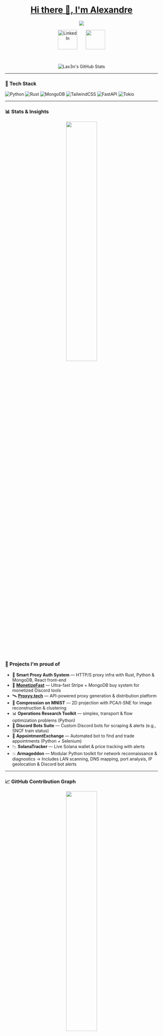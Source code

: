 <p align="center">
  <a href="https://github.com/Lax3n">
    <h1 align="center">Hi there 👋, I'm Alexandre</h1>

</p>

<p align="center">
  <!-- Typing SVG by DenverCoder1 - https://github.com/DenverCoder1/readme-typing-svg -->
<!--   <a href="https://github.com/DenverCoder1/readme-typing-svg"> -->
    <img src="https://readme-typing-svg.demolab.com/?lines=Student+in+Mathematics%2C+Economics+and+Computer+Science;&font=Fira%20Code&center=true&width=1080&height=45&color=1F6FEB&vCenter=true&pause=1000&size=22" /></a>
</p>

<!-- Social icons section -->
<p align="center">
  <a href="https://www.linkedin.com/in/alexandre-s-aa786a2a3/"><img width="64px" alt="LinkedIn" title="LinkedIn" src="https://static.vecteezy.com/system/resources/previews/018/930/480/non_2x/linkedin-logo-linkedin-icon-transparent-free-png.png"/></a>
  &#8287;&#8287;&#8287;&#8287;&#8287;
  <a href="https://discord.gg/XYFkbphujS" alt="Discord" title="Discord"><img width="64px" src="https://static.vecteezy.com/system/resources/previews/018/930/500/non_2x/discord-logo-discord-icon-transparent-free-png.png"/></a>
</p>

<br/>



<p align="center">
  <img src="https://readmestats.999857.xyz/api?username=Lax3n&theme=github_dark&show_icons=true&count_private=true" alt="Lax3n's GitHub Stats" />
</p>

---

### 🔧 Tech Stack

![Python](https://img.shields.io/badge/-Python-333?style=flat&logo=python)
![Rust](https://img.shields.io/badge/-Rust-333?style=flat&logo=rust)
![MongoDB](https://img.shields.io/badge/-MongoDB-333?style=flat&logo=mongodb)
![TailwindCSS](https://img.shields.io/badge/-TailwindCSS-333?style=flat&logo=tailwindcss)
![FastAPI](https://img.shields.io/badge/-FastAPI-333?style=flat&logo=fastapi)
![Tokio](https://img.shields.io/badge/-Tokio-333?style=flat&logo=rust)

---

### 📊 Stats & Insights

<p align="center">
  <img src="https://readmestats.999857.xyz/api/top-langs?username=Lax3n&theme=github_dark&layout=compact" width="45%" />
</p>

### 🚀 Projects I'm proud of

- 🔐 **Smart Proxy Auth System** — HTTP/S proxy infra with Rust, Python & MongoDB, React front-end  
- 🛒 **[MonetizeFast](https://monetizefa.st/)** — Ultra-fast Stripe + MongoDB buy system for monetized Discord tools  
- 🛰 **[Proxyy.tech](https://proxyy.tech/)** — API-powered proxy generation & distribution platform  
- 🧠 **Compression on MNIST** — 2D projection with PCA/t-SNE for image reconstruction & clustering  
- 📊 **Operations Research Toolkit** — simplex, transport & flow optimization problems (Python)  
- 🤖 **Discord Bots Suite** — Custom Discord bots for scraping & alerts (e.g., SNCF train status)  
- 📆 **AppointmentExchange** — Automated bot to find and trade appointments (Python + Selenium)  
- 📉 **SolanaTracker** — Live Solana wallet & price tracking with alerts  
- 💥 **Armageddon** — Modular Python toolkit for network reconnaissance & diagnostics → Includes LAN scanning, DNS mapping, port analysis, IP geolocation & Discord bot alerts

---

### 📈 GitHub Contribution Graph

<p align="center">
  <img src="https://github-readme-streak-stats.herokuapp.com/?user=Lax3n&theme=github_dark" width="45%" />
</p>

---

### 🧠 What I'm learning now

- Reinforcement learning and algorithmic game theory
- Advanced system design with Rust & async APIs
- Modern frontend stacks (Framer Motion, shadcn/ui)

---

### 📫 Let's connect!

- 💼 [LinkedIn](https://www.linkedin.com/in/alexandre-s-aa786a2a3/)
- 💌 DM-friendly on Discord: `lax3n`

---

<p align="center">
  <img src="https://komarev.com/ghpvc/?username=Lax3n&label=Profile%20views&color=0e75b6&style=flat" alt="Lax3n" />
</p>
